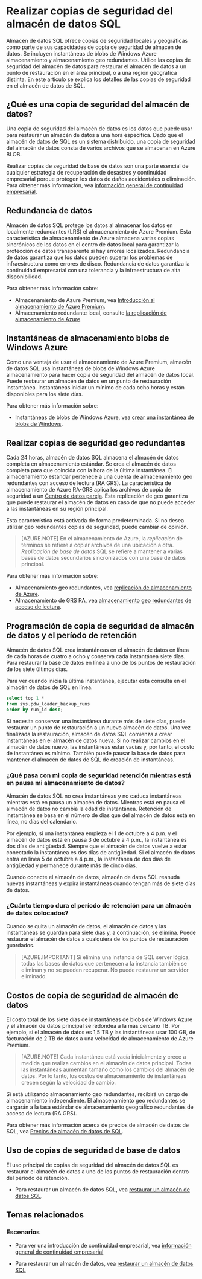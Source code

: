 <properties
   pageTitle="Realizar copias de seguridad del almacén de datos SQL | Microsoft Azure"
   description="Obtenga información sobre las copias de seguridad de base de datos integrados de almacén de datos de SQL que le permiten restaurar un almacén de datos de SQL Azure en un punto de restauración o una región geográfica distinta."
   services="sql-data-warehouse"
   documentationCenter=""
   authors="lakshmi1812"
   manager="barbkess"
   editor="monicar"/>

<tags
   ms.service="sql-data-warehouse"
   ms.devlang="NA"
   ms.topic="article"
   ms.tgt_pltfrm="NA"
   ms.workload="NA"
   ms.date="10/06/2016"
   ms.author="lakshmir;barbkess"/>

# <a name="sql-data-warehouse-backups"></a>Realizar copias de seguridad del almacén de datos SQL

Almacén de datos SQL ofrece copias de seguridad locales y geográficas como parte de sus capacidades de copia de seguridad de almacén de datos. Se incluyen instantáneas de blobs de Windows Azure almacenamiento y almacenamiento geo redundantes. Utilice las copias de seguridad del almacén de datos para restaurar el almacén de datos a un punto de restauración en el área principal, o a una región geográfica distinta. En este artículo se explica los detalles de las copias de seguridad en el almacén de datos de SQL.

## <a name="what-is-a-data-warehouse-backup"></a>¿Qué es una copia de seguridad del almacén de datos?

Una copia de seguridad del almacén de datos es los datos que puede usar para restaurar un almacén de datos a una hora específica.  Dado que el almacén de datos de SQL es un sistema distribuido, una copia de seguridad del almacén de datos consta de varios archivos que se almacenan en Azure BLOB. 

Realizar copias de seguridad de base de datos son una parte esencial de cualquier estrategia de recuperación de desastres y continuidad empresarial porque protegen los datos de daños accidentales o eliminación. Para obtener más información, vea [información general de continuidad empresarial](../sql-database/sql-database-business-continuity.md).

## <a name="data-redundancy"></a>Redundancia de datos

Almacén de datos SQL protege los datos al almacenar los datos en localmente redundantes (LRS) el almacenamiento de Azure Premium. Esta característica de almacenamiento de Azure almacena varias copias sincrónicos de los datos en el centro de datos local para garantizar la protección de datos transparente si hay errores localizados. Redundancia de datos garantiza que los datos pueden superar los problemas de infraestructura como errores de disco. Redundancia de datos garantiza la continuidad empresarial con una tolerancia y la infraestructura de alta disponibilidad.

Para obtener más información sobre:

- Almacenamiento de Azure Premium, vea [Introducción al almacenamiento de Azure Premium](../storage/storage-premium-storage.md).
- Almacenamiento redundante local, consulte [la replicación de almacenamiento de Azure](../storage/storage-redundancy.md#locally-redundant-storage).


## <a name="azure-storage-blob-snapshots"></a>Instantáneas de almacenamiento blobs de Windows Azure

Como una ventaja de usar el almacenamiento de Azure Premium, almacén de datos SQL usa instantáneas de blobs de Windows Azure almacenamiento para hacer copia de seguridad del almacén de datos local. Puede restaurar un almacén de datos en un punto de restauración instantánea. Instantáneas iniciar un mínimo de cada ocho horas y están disponibles para los siete días.  

Para obtener más información sobre:

- Instantáneas de blobs de Windows Azure, vea [crear una instantánea de blobs de Windows](../storage/storage-blob-snapshots.md).


## <a name="geo-redundant-backups"></a>Realizar copias de seguridad geo redundantes

Cada 24 horas, almacén de datos SQL almacena el almacén de datos completa en almacenamiento estándar. Se crea el almacén de datos completa para que coincida con la hora de la última instantánea. El almacenamiento estándar pertenece a una cuenta de almacenamiento geo redundantes con acceso de lectura (RA GRS). La característica de almacenamiento de Azure RA-GRS aplica los archivos de copia de seguridad a un [Centro de datos pareja](../best-practices-availability-paired-regions.md). Esta replicación de geo garantiza que puede restaurar el almacén de datos en caso de que no puede acceder a las instantáneas en su región principal. 

Esta característica está activada de forma predeterminada. Si no desea utilizar geo redundantes copias de seguridad, puede cambiar de opinión. 

>[AZURE.NOTE] En el almacenamiento de Azure, la *replicación* de términos se refiere a copiar archivos de una ubicación a otra. *Replicación de base de datos* SQL se refiere a mantener a varias bases de datos secundarios sincronizados con una base de datos principal. 

Para obtener más información sobre:
- Almacenamiento geo redundantes, vea [replicación de almacenamiento de Azure](../storage/storage-redundancy.md).
- Almacenamiento de GRS RA, vea [almacenamiento geo redundantes de acceso de lectura](../storage/storage-redundancy.md#read-access-geo-redundant-storage).

## <a name="data-warehouse-backup-schedule-and-retention-period"></a>Programación de copia de seguridad de almacén de datos y el período de retención

Almacén de datos SQL crea instantáneas en el almacén de datos en línea de cada horas de cuatro a ocho y conserva cada instantánea siete días. Para restaurar la base de datos en línea a uno de los puntos de restauración de los siete últimos días. 

Para ver cuando inicia la última instantánea, ejecutar esta consulta en el almacén de datos de SQL en línea. 

```sql
select top 1 *
from sys.pdw_loader_backup_runs 
order by run_id desc;
```

Si necesita conservar una instantánea durante más de siete días, puede restaurar un punto de restauración a un nuevo almacén de datos. Una vez finalizada la restauración, almacén de datos SQL comienza a crear instantáneas en el almacén de datos nueva. Si no realizar cambios en el almacén de datos nuevo, las instantáneas estar vacías y, por tanto, el costo de instantánea es mínimo. También puede pausar la base de datos para mantener el almacén de datos de SQL de creación de instantáneas.


### <a name="what-happens-to-my-backup-retention-while-my-data-warehouse-is-paused"></a>¿Qué pasa con mi copia de seguridad retención mientras está en pausa mi almacenamiento de datos?

Almacén de datos SQL no crea instantáneas y no caduca instantáneas mientras está en pausa un almacén de datos. Mientras está en pausa el almacén de datos no cambia la edad de instantánea. Retención de instantánea se basa en el número de días que del almacén de datos está en línea, no días del calendario.

Por ejemplo, si una instantánea empieza el 1 de octubre a 4 p.m. y el almacén de datos está en pausa 3 de octubre a 4 p.m., la instantánea es dos días de antigüedad. Siempre que el almacén de datos vuelve a estar conectado la instantánea es dos días de antigüedad. Si el almacén de datos entra en línea 5 de octubre a 4 p.m., la instantánea de dos días de antigüedad y permanece durante más de cinco días.

Cuando conecte el almacén de datos, almacén de datos SQL reanuda nuevas instantáneas y expira instantáneas cuando tengan más de siete días de datos.

### <a name="how-long-is-the-retention-period-for-a-dropped-data-warehouse"></a>¿Cuánto tiempo dura el período de retención para un almacén de datos colocados?
Cuando se quita un almacén de datos, el almacén de datos y las instantáneas se guardan para siete días y, a continuación, se elimina. Puede restaurar el almacén de datos a cualquiera de los puntos de restauración guardados.

> [AZURE.IMPORTANT] Si elimina una instancia de SQL server lógica, todas las bases de datos que pertenecen a la instancia también se eliminan y no se pueden recuperar. No puede restaurar un servidor eliminado.

## <a name="data-warehouse-backup-costs"></a>Costos de copia de seguridad de almacén de datos

El costo total de los siete días de instantáneas de blobs de Windows Azure y el almacén de datos principal se redondea a la más cercano TB. Por ejemplo, si el almacén de datos es 1,5 TB y las instantáneas usar 100 GB, de facturación de 2 TB de datos a una velocidad de almacenamiento de Azure Premium. 

>[AZURE.NOTE] Cada instantánea está vacía inicialmente y crece a medida que realiza cambios en el almacén de datos principal. Todas las instantáneas aumentan tamaño como los cambios del almacén de datos. Por lo tanto, los costos de almacenamiento de instantáneas crecen según la velocidad de cambio.

Si está utilizando almacenamiento geo redundantes, recibirá un cargo de almacenamiento independiente. El almacenamiento geo redundantes se cargarán a la tasa estándar de almacenamiento geográfico redundantes de acceso de lectura (RA GRS).

Para obtener más información acerca de precios de almacén de datos de SQL, vea [Precios de almacén de datos de SQL](https://azure.microsoft.com/pricing/details/sql-data-warehouse/).

## <a name="using-database-backups"></a>Uso de copias de seguridad de base de datos

El uso principal de copias de seguridad del almacén de datos SQL es restaurar el almacén de datos a uno de los puntos de restauración dentro del período de retención.  

- Para restaurar un almacén de datos SQL, vea [restaurar un almacén de datos SQL](sql-data-warehouse-restore-database-overview.md).


## <a name="related-topics"></a>Temas relacionados

### <a name="scenarios"></a>Escenarios

- Para ver una introducción de continuidad empresarial, vea [información general de continuidad empresarial](../sql-database/sql-database-business-continuity.md)


<!-- ### Tasks -->

- Para restaurar un almacén de datos, vea [restaurar un almacén de datos SQL](sql-data-warehouse-restore-database-overview.md)

<!-- ### Tutorials -->

